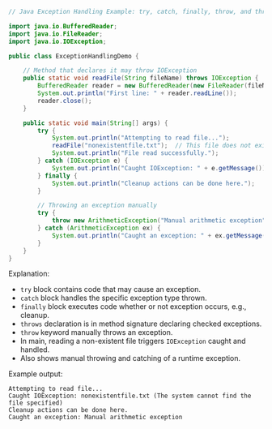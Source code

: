 ```java
// Java Exception Handling Example: try, catch, finally, throw, and throws

import java.io.BufferedReader;
import java.io.FileReader;
import java.io.IOException;

public class ExceptionHandlingDemo {

    // Method that declares it may throw IOException
    public static void readFile(String fileName) throws IOException {
        BufferedReader reader = new BufferedReader(new FileReader(fileName));
        System.out.println("First line: " + reader.readLine());
        reader.close();
    }

    public static void main(String[] args) {
        try {
            System.out.println("Attempting to read file...");
            readFile("nonexistentfile.txt");  // This file does not exist
            System.out.println("File read successfully.");
        } catch (IOException e) {
            System.out.println("Caught IOException: " + e.getMessage());
        } finally {
            System.out.println("Cleanup actions can be done here.");
        }

        // Throwing an exception manually
        try {
            throw new ArithmeticException("Manual arithmetic exception");
        } catch (ArithmeticException ex) {
            System.out.println("Caught an exception: " + ex.getMessage());
        }
    }
}
```

Explanation:

- `try` block contains code that may cause an exception.
- `catch` block handles the specific exception type thrown.
- `finally` block executes code whether or not exception occurs, e.g., cleanup.
- `throws` declaration is in method signature declaring checked exceptions.
- `throw` keyword manually throws an exception.
- In main, reading a non-existent file triggers `IOException` caught and handled.
- Also shows manual throwing and catching of a runtime exception.

Example output:

```
Attempting to read file...
Caught IOException: nonexistentfile.txt (The system cannot find the file specified)
Cleanup actions can be done here.
Caught an exception: Manual arithmetic exception
```